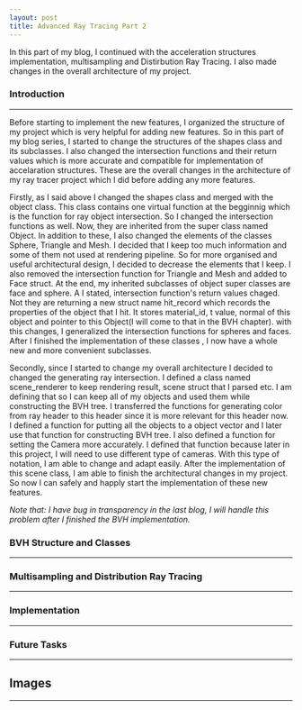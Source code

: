 ```yaml
---
layout: post
title: Advanced Ray Tracing Part 2
---
```


In this part of my blog, I continued with the acceleration structures implementation, multisampling and Distirbution Ray Tracing. I also made changes in the overall architecture of my project.  

### Introduction
---
Before starting to implement the new features, I organized the structure of my project which is very helpful for adding new features. So in this part of my blog series, I started to change the structures of the shapes class and its subclasses. I also changed the intersection functions and their return values which is more accurate and compatible for implementation of accelaration structures. These are the overall changes in the architecture of my ray tracer project which I did before adding any more features.

Firstly, as I said above I changed the shapes class and merged with the object class. This class contains one virtual function at the begginnig which is the function for ray object intersection. So I changed the intersection functions as well. Now, they are inherited from the super class named Object. In addition to these, I also changed the elements of the classes Sphere, Triangle and Mesh. I decided that I keep too much information and some of them not used at rendering pipeline. So for more organised and useful architectural design, I decided to decrease the elements that I keep. I also removed the intersection function for Triangle and Mesh and added to Face struct. At the end, my inherited subclasses of object super classes are face and sphere. A I stated, intersection function's return values chaged. Not they are returning a new struct name hit_record which records the properties of the object that I hit. It stores material_id, t value, normal of this object and pointer to this Object(I will come to that in the BVH chapter). with this changes, I generalized the intersection functions for spheres and faces. After I finished the implementation of these classes , I now have a whole new and more convenient subclasses. 

Secondly, since I started to change my overall architecture I decided to changed the generating ray intersection. I defined a class named scene_renderer to keep rendering result, scene struct that I parsed etc. I am defining that so I can keep all of my objects and used them while constructing the BVH tree. I transferred the functions for generating color from ray header to this header since it is more relevant for this header now. I defined a function for putting all the objects to a object vector and I later use that function for constructing BVH tree. I also defined a function for setting the Camera more accurately. I defined that function because later in this project, I will need to use different type of cameras. With this type of notation, I am able to change and adapt easily. After the implementation of this scene class, I am able to finish the architectural changes in my project. So now I can safely and happly start the implementation of these new features.

*Note that: I have bug in transparency in the last blog, I will handle this problem after I finished the BVH implementation.*


### BVH Structure and Classes
---

### Multisampling and Distribution Ray Tracing
---

### Implementation
---

### Future Tasks
---


## Images
---
